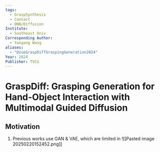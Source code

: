 ```yaml
---
tags:
  - GraspSynthesis
  - Contact
  - DNN/Diffusion
Institute:
  - Southeast Univ
Corresponding Author:
  - Yangang Wang
aliases:
  - "@zuoGraspDiffGraspingGeneration2024"
Year: 2024
Publisher: TVCG
---
```

# GraspDiff: Grasping Generation for Hand-Object Interaction with Multimodal Guided Diffusion
## Motivation
1. Previous works use GAN & VAE, which are limited in 
![[Pasted image 20250220152452.png]]